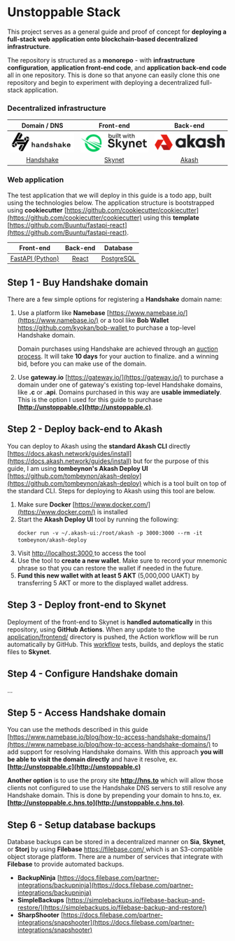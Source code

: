 # Unstoppable Stack

This project serves as a general guide and proof of concept for **deploying a full-stack web application onto blockchain-based decentralized infrastructure**.

The repository is structured as a **monorepo** - with **infrastructure configuration**, **application front-end code**, and **application back-end code** all in one repository. This is done so that anyone can easily clone this one repository and begin to experiment with deploying a decentralized full-stack application.


### Decentralized infrastructure

| Domain / DNS | Front-end  | Back-end |
|:---:|:---:|:---:|
| ![](guide/images/handshake_logo.png) | ![](guide/images/skynet_logo.png) | ![](guide/images/akash_logo.png) |
| [Handshake](https://handshake.org/) | [Skynet](https://siasky.net/) | [Akash](https://akash.network/) |

### Web application
The test application that we will deploy in this guide is a todo app, built using the technologies below. The application structure is bootstrapped using **cookiecutter** [https://github.com/cookiecutter/cookiecutter](https://github.com/cookiecutter/cookiecutter) using this **template** [https://github.com/Buuntu/fastapi-react](https://github.com/Buuntu/fastapi-react).

| Front-end  | Back-end | Database |
|:---:|:---:|:---:|
| [FastAPI (Python)](https://fastapi.tiangolo.com/)| [React](https://reactjs.org/)|[PostgreSQL](https://www.postgresql.org/) |


## Step 1 - Buy Handshake domain
There are a few simple options for registering a **Handshake** domain name:

1. Use a platform like **Namebase** [https://www.namebase.io/](https://www.namebase.io/) or a tool like **Bob Wallet** [https://github.com/kyokan/bob-wallet ](https://github.com/kyokan/bob-wallet) to purchase a top-level Handshake domain.

	Domain purchases using Handshake are achieved through an [auction process](https://www.namebase.io/blog/tutorial-3-basics-of-handshake-auction-and-bidding). It will take **10 days** for your auction to finalize. and a winning bid, before you can make use of the domain.

2. Use **gateway.io** [https://gateway.io/](https://gateway.io/) to purchase a domain under one of gateway's existing top-level Handshake domains, like **.c** or **.api**. Domains purchased in this way are **usable immediately**. This is the option I used for this guide to purchase **[http://unstoppable.c](http://unstoppable.c)**.


## Step 2 - Deploy back-end to Akash

You can deploy to Akash using the **standard Akash CLI** directly [https://docs.akash.network/guides/install](https://docs.akash.network/guides/install) but for the purpose of this guide, I am using **tombeynon's Akash Deploy UI** [https://github.com/tombeynon/akash-deploy](https://github.com/tombeynon/akash-deploy) which is a tool built on top of the standard CLI. Steps for deploying to Akash using this tool are below.

1. Make sure **Docker** [https://www.docker.com/](https://www.docker.com/) is installed
2. Start the **Akash Deploy UI** tool by running the following:
	```
	docker run -v ~/.akash-ui:/root/akash -p 3000:3000 --rm -it tombeynon/akash-deploy
	```
3. Visit [http://localhost:3000
]() to access the tool
4. Use the tool to **create a new wallet**. Make sure to record your mnemonic phrase so that you can restore the wallet if needed in the future.
5. **Fund this new wallet with at least 5 AKT** (5,000,000 UAKT) by transferring 5 AKT or more to the displayed wallet address.

## Step 3 - Deploy front-end to Skynet
Deployment of the front-end to Skynet is **handled automatically** in this repository, using **GitHub Actions**. When any update to the [application/frontend/](https://github.com/bcfus/unstoppable-stack/tree/master/application/frontend) directory is pushed, the Action workflow will be run automatically by GitHub. This [workflow](https://github.com/bcfus/unstoppable-stack/blob/master/.github/workflows/frontend.yml) tests, builds, and deploys the static files to **Skynet**. 

## Step 4 - Configure Handshake domain
...

## Step 5 - Access Handshake domain
You can use the methods described in this guide [https://www.namebase.io/blog/how-to-access-handshake-domains/](https://www.namebase.io/blog/how-to-access-handshake-domains/) to add support for resolving Handshake domains. With this approach **you will be able to visit the domain directly** and have it resolve, ex. **[http://unstoppable.c](http://unstoppable.c)**

**Another option** is to use the proxy site **http://hns.to** which will allow those clients not configured to use the Handshake DNS servers to still resolve any Handshake domain. This is done by prepending your domain to hns.to, ex. **[http://unstoppable.c.hns.to](http://unstoppable.c.hns.to)**.

## Step 6 - Setup database backups
Database backups can be stored in a decentralized manner on **Sia**, **Skynet**, or **Storj** by using **Filebase** [https://filebase.com/ ](https://filebase.com/)which is an S3-compatible object storage platform. There are a number of services that integrate with **Filebase** to provide automated backups.

- **BackupNinja** [https://docs.filebase.com/partner-integrations/backupninja](https://docs.filebase.com/partner-integrations/backupninja)
-  **SimpleBackups** [https://simplebackups.io/filebase-backup-and-restore/](https://simplebackups.io/filebase-backup-and-restore/)
-  **SharpShooter** [https://docs.filebase.com/partner-integrations/snapshooter](https://docs.filebase.com/partner-integrations/snapshooter)
